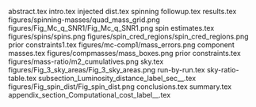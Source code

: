 abstract.tex
intro.tex
injected dist.tex
spinning followup.tex
results.tex
figures/spinning-masses/quad_mass_grid.png
figures/Fig_Mc_q_SNR1/Fig_Mc_q_SNR1.png
spin estimates.tex
figures/spins/spins.png
figures/spin_cred_regions/spin_cred_regions.png
prior constraints1.tex
figures/mc-comp1/mass_errors.png
component masses.tex
figures/compmasses/mass_boxes.png
prior constraints.tex
figures/mass-ratio/m2_cumulatives.png
sky.tex
figures/Fig_3_sky_areas/Fig_3_sky_areas.png
run-by-run.tex
sky-ratio-table.tex
subsection_Luminosity_distance_label_sec__.tex
figures/Fig_spin_dist/Fig_spin_dist.png
conclusions.tex
summary.tex
appendix_section_Computational_cost_label__.tex

    
  
  
  